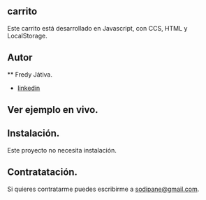 ## carrito
Este carrito está desarrollado en Javascript, con CCS, HTML y LocalStorage.

## Autor
** Fredy Játiva.
* [linkedin](https://www.linkedin.com/in/fredy-jativa-145b7ab6/) 

## Ver ejemplo en vivo.

## Instalación.
Este proyecto no necesita instalación.

## Contratatación.
Si quieres contratarme puedes escribirme a sodipane@gmail.com.
